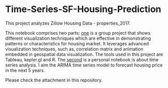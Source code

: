 # Time-Series-SF-Housing-Prediction

This project analyzes Zillow Housing Data - properties_2017. 

This notebook comprises two parts: 
[one](https://github.com/irislqy/Time-Series-SF-Housing-Prediction/blob/master/Data%20Visualization%20-%20Zillow.pdf) is a group project that shows different visualization techniques which are effective in demonstrating patterns or characteristics for housing market. It leverages advanced visualization techniques, such as, correlation matrix and animation embedded in geospatial data visualization. The tools used in this project are Tableau, kepler.gl and R. 
The [second](https://github.com/irislqy/Time-Series-SF-Housing-Prediction/blob/master/Homework_4_California_Data.ipynb) is a personal notebook is about time series analysis. I aim the ARIMA time series model to forecast housing price in the next 5 years. 

Please check the attachment in this repository. 
